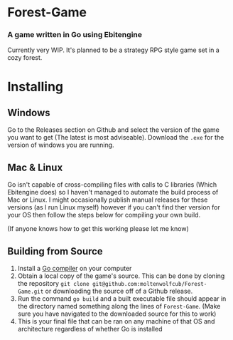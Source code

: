 # **Forest-Game**
### A game written in Go using Ebitengine

Currently very WIP. It's planned to be a strategy RPG style game set in a cozy forest.

# Installing
## Windows
Go to the Releases section on Github and select the version of the game you want to get (The latest is most adviseable). Download the `.exe` for the version of windows you are running.

## Mac & Linux
Go isn't capable of cross-compiling files with calls to C libraries (Which Ebitengine does) so I haven't managed to automate the build process of Mac or Linux. I might occasionally publish manual releases for these versions (as I run Linux myself) however if you can't find ther version for your OS then follow the steps below for compiling your own build. 

(If anyone knows how to get this working please let me know)

## Building from Source
1. Install a [Go compiler](https://go.dev/) on your computer
2. Obtain a local copy of the game's source. This can be done by cloning the repository `git clone git@github.com:moltenwolfcub/Forest-Game.git` or downloading the source off of a Github release. 
3. Run the command `go build` and a built executable file should appear in the directory named something along the lines of `Forest-Game`. (Make sure you have navigated to the downloaded source for this to work)
4. This is your final file that can be ran on any machine of that OS and architecture regardless of whether Go is installed
